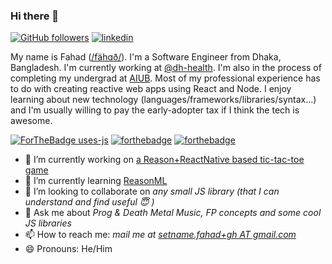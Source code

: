 ### Hi there 👋

[![GitHub followers](https://img.shields.io/github/followers/fa7ad?label=Follow%20me&logo=github&style=for-the-badge)](https://github.com/fa7ad) [![linkedin](https://img.shields.io/badge/connect-blue?style=for-the-badge&logo=linkedin)](https://linkedin.com/in/fa7ad)

My name is Fahad ([/fähɑð/](http://ipa-reader.xyz/?text=f%C3%A4h%C9%91%C3%B0&voice=Amy)). I'm a Software Engineer from Dhaka, Bangladesh. I'm currently working at [@dh-health](https://dh.health). I'm also in the process of completing my undergrad at [AIUB](https://aiub.edu). Most of my professional experience has to do with creating reactive web apps using React and Node. I enjoy learning about new technology (languages/frameworks/libraries/syntax...) and I'm usually willing to pay the early-adopter tax if I think the tech is awesome.

[![ForTheBadge uses-js](http://ForTheBadge.com/images/badges/uses-js.svg)](https://github.com/fa7ad?tab=repositories&q=&type=&language=javascript) [![forthebadge](https://forthebadge.com/images/badges/uses-badges.svg)](https://forthebadge.com/) [![forthebadge](https://forthebadge.com/images/badges/makes-people-smile.svg)](#)

- 🔭 I’m currently working on [a Reason+ReactNative based tic-tac-toe game](https://github.com/fa7ad/katakati)
- 🌱 I’m currently learning [ReasonML](http://reasonml.github.io/)
- 👯 I’m looking to collaborate on *any small JS library (that I can understand and find useful 😇 )*
- 💬 Ask me about *Prog & Death Metal Music, FP concepts and some cool JS libraries*
- 📫 How to reach me: *mail me at [setname.fahad+gh AT gmail.com](mailto:setname.fahad+gh@gmail.com)*
- 😄 Pronouns: He/Him
